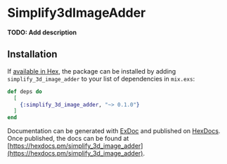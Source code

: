 # Simplify3dImageAdder

**TODO: Add description**

## Installation

If [available in Hex](https://hex.pm/docs/publish), the package can be installed
by adding `simplify_3d_image_adder` to your list of dependencies in `mix.exs`:

```elixir
def deps do
  [
    {:simplify_3d_image_adder, "~> 0.1.0"}
  ]
end
```

Documentation can be generated with [ExDoc](https://github.com/elixir-lang/ex_doc)
and published on [HexDocs](https://hexdocs.pm). Once published, the docs can
be found at [https://hexdocs.pm/simplify_3d_image_adder](https://hexdocs.pm/simplify_3d_image_adder).

